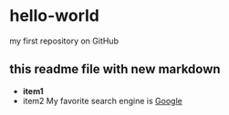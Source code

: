 # hello-world
my first repository on GitHub
## this readme file with new markdown 
   - **item1**
   - item2
   My favorite search engine is [Google](https://www.google.com/)
